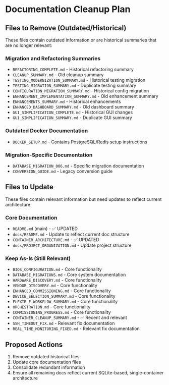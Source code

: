 # Documentation Cleanup Plan

## Files to Remove (Outdated/Historical)
These files contain outdated information or are historical summaries that are no longer relevant:

### Migration and Refactoring Summaries
- `REFACTORING_COMPLETE.md` - Historical refactoring summary
- `CLEANUP_SUMMARY.md` - Old cleanup summary  
- `TESTING_MODERNIZATION_SUMMARY.md` - Historical testing migration
- `TESTING_MIGRATION_SUMMARY.md` - Duplicate testing summary
- `CONFIGURATION_MIGRATION_SUMMARY.md` - Historical config migration
- `ENHANCEMENT_IMPLEMENTATION_SUMMARY.md` - Old enhancement summary
- `ENHANCEMENTS_SUMMARY.md` - Historical enhancements
- `ENHANCED_DASHBOARD_SUMMARY.md` - Old dashboard summary
- `GUI_SIMPLIFICATION_COMPLETE.md` - Historical GUI changes
- `GUI_SIMPLIFICATION_SUMMARY.md` - Duplicate GUI summary

### Outdated Docker Documentation
- `DOCKER_SETUP.md` - Contains PostgreSQL/Redis setup instructions

### Migration-Specific Documentation  
- `DATABASE_MIGRATION_006.md` - Specific migration documentation
- `CONVERSION_GUIDE.md` - Legacy conversion guide

## Files to Update
These files contain relevant information but need updates to reflect current architecture:

### Core Documentation
- `README.md` (main) - ✅ UPDATED
- `docs/README.md` - Update to reflect current doc structure
- `CONTAINER_ARCHITECTURE.md` - ✅ UPDATED
- `docs/PROJECT_ORGANIZATION.md` - Update project structure

### Keep As-Is (Still Relevant)
- `BIOS_CONFIGURATION.md` - Core functionality
- `DATABASE_MIGRATIONS.md` - Core system documentation
- `HARDWARE_DISCOVERY.md` - Core functionality
- `VENDOR_DISCOVERY.md` - Core functionality
- `ENHANCED_COMMISSIONING.md` - Core functionality
- `DEVICE_SELECTION_SUMMARY.md` - Core functionality
- `FLEXIBLE_WORKFLOW_SUMMARY.md` - Core functionality
- `ORCHESTRATION.md` - Core functionality
- `COMMISSIONING_PROGRESS.md` - Core functionality
- `CONTAINER_CLEANUP_SUMMARY.md` - ✅ Recent and relevant
- `SSH_TIMEOUT_FIX.md` - Relevant fix documentation
- `REAL_TIME_MONITORING_FIXED.md` - Relevant fix documentation

## Proposed Actions
1. Remove outdated historical files
2. Update core documentation files
3. Consolidate redundant information
4. Ensure all remaining docs reflect current SQLite-based, single-container architecture

